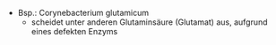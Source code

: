 - Bsp.: Corynebacterium glutamicum
	- scheidet unter anderen Glutaminsäure (Glutamat) aus, aufgrund eines defekten Enzyms 